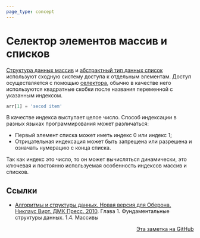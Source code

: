 ```yaml
---
page_type: concept
---
```


# Селектор элементов массив и списков

[Структура данных массив](20221025215309.md) и [абстрактный тип данных список](20221023123217.md) используют сходную систему доступа к отдельным элементам. Доступ осуществляется с помощью [селектора](20221122202116.md), обычно в качестве него используются квадратные скобки после названия переменной с указанным индексом.

```python
arr[1] = 'secod item'
```

В качестве индекса выступает целое число. Способ индексации в разных языках программирования может различаться:

- Первый элемент списка может иметь индекс 0 или индекс 1;
- Отрицательная индексация может быть запрещена или разрешена и означать нумерацию с конца списка.

Так как индекс это число, то он может вычисляться динамически, это ключевая и постоянно используемая особенность индексов массив и списков.

## Ссылки

* [Алгоритмы и структуры данных. Новая версия для Оберона. Никлаус Вирт. ДМК Пресс. 2010](WirthAlgorithmsAndDataStructures2010.md). Глава 1. Фундаментальные структуры данных. 1.4. Массивы



<p v-pre style="text-align: right">
  <a href="https://github.com/Kverde/algorithms/blob/main/source/20221121231228.md">
  Эта заметка на GitHub
  </a>
</p>
